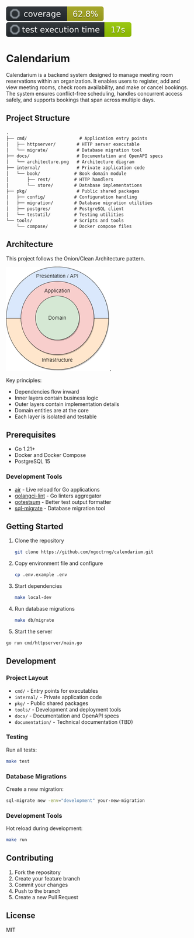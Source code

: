 ![coverage](docs/coverage.svg) ![coverage](docs/time.svg)

# Calendarium

Calendarium is a backend system designed to manage meeting room reservations within an organization. It enables users to register, add and view meeting rooms, check room availability, and make or cancel bookings. The system ensures conflict-free scheduling, handles concurrent access safely, and supports bookings that span across multiple days.

## Project Structure

```
.
├── cmd/                    # Application entry points
│   ├── httpserver/        # HTTP server executable
│   └── migrate/           # Database migration tool
├── docs/                  # Documentation and OpenAPI specs
│   └── architecture.png   # Architecture diagram
├── internal/              # Private application code
│   └── book/             # Book domain module
│       ├── rest/         # HTTP handlers
│       └── store/        # Database implementations
├── pkg/                   # Public shared packages
│   ├── config/           # Configuration handling
│   ├── migration/        # Database migration utilities
│   ├── postgres/         # PostgreSQL client
│   └── testutil/         # Testing utilities
└── tools/                # Scripts and tools
    └── compose/          # Docker compose files
```

## Architecture

This project follows the Onion/Clean Architecture pattern.

![](docs/architecture.png).

Key principles:
- Dependencies flow inward
- Inner layers contain business logic
- Outer layers contain implementation details
- Domain entities are at the core
- Each layer is isolated and testable

## Prerequisites

- Go 1.21+
- Docker and Docker Compose
- PostgreSQL 15

### Development Tools

- [air](https://github.com/air-verse/air) - Live reload for Go applications
- [golangci-lint](https://golangci-lint.run/) - Go linters aggregator
- [gotestsum](https://github.com/gotestyourself/gotestsum) - Better test output formatter
- [sql-migrate](https://github.com/rubenv/sql-migrate) - Database migration tool

## Getting Started

1. Clone the repository

    ```bash
    git clone https://github.com/ngoctrng/calendarium.git
    ```

2. Copy environment file and configure

    ```bash
    cp .env.example .env
    ```

3. Start dependencies

    ```bash
    make local-dev
    ```

4. Run database migrations

    ```bash
    make db/migrate
    ```

5. Start the server
```bash
go run cmd/httpserver/main.go
```

## Development

### Project Layout

- `cmd/` - Entry points for executables
- `internal/` - Private application code
- `pkg/` - Public shared packages
- `tools/` - Development and deployment tools
- `docs/` - Documentation and OpenAPI specs
- `documentation/` - Technical documentation (TBD)

### Testing

Run all tests:
```bash
make test
```

### Database Migrations

Create a new migration:
```bash
sql-migrate new -env="development" your-new-migration
```

### Development Tools

Hot reload during development:
```bash
make run
```

## Contributing

1. Fork the repository
2. Create your feature branch
3. Commit your changes
4. Push to the branch
5. Create a new Pull Request

## License

MIT
